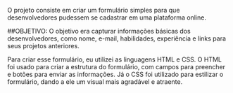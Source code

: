 O projeto consiste em criar um formulário simples para que desenvolvedores pudessem se cadastrar em uma plataforma online. 

##OBJETIVO:
O objetivo era capturar informações básicas dos desenvolvedores, como nome, e-mail, habilidades, experiência e links para seus projetos anteriores.

Para criar esse formulário, eu utilizei as linguagens HTML e CSS. O HTML foi usado para criar a estrutura do formulário, com campos para preencher e botões para enviar as informações. Já o CSS foi utilizado para estilizar o formulário, dando a ele um visual mais agradável e atraente.
